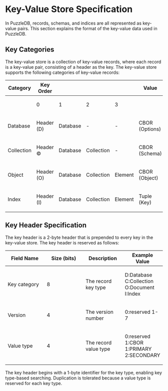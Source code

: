 Key-Value Store Specification
=============================

In PuzzleDB, records, schemas, and indices are all represented as key-value pairs. This section explains the format of the key-value data used in PuzzleDB.

Key Categories
--------------

The key-value store is a collection of key-value records, where each record is a key-value pair, consisting of a header as the key. The key-value store supports the following categories of key-value records:

<table style="width:100%;"><colgroup><col style="width: 16%" /><col style="width: 16%" /><col style="width: 16%" /><col style="width: 16%" /><col style="width: 16%" /><col style="width: 16%" /></colgroup><thead><tr class="header"><th>Category</th><th>Key Order</th><th></th><th></th><th></th><th>Value</th></tr></thead><tbody><tr class="odd"><td></td><td><p>0</p></td><td><p>1</p></td><td><p>2</p></td><td><p>3</p></td><td></td></tr><tr class="even"><td><p>Database</p></td><td><p>Header (D)</p></td><td><p>Database</p></td><td><p>-</p></td><td><p>-</p></td><td><p>CBOR (Options)</p></td></tr><tr class="odd"><td><p>Collection</p></td><td><p>Header ©</p></td><td><p>Database</p></td><td><p>Collection</p></td><td><p>-</p></td><td><p>CBOR (Schema)</p></td></tr><tr class="even"><td><p>Object</p></td><td><p>Header (O)</p></td><td><p>Database</p></td><td><p>Collection</p></td><td><p>Element</p></td><td><p>CBOR (Object)</p></td></tr><tr class="odd"><td><p>Index</p></td><td><p>Header (I)</p></td><td><p>Database</p></td><td><p>Collection</p></td><td><p>Element</p></td><td><p>Tuple (Key)</p></td></tr></tbody></table>

Key Header Specification
------------------------

The key header is a 2-byte header that is prepended to every key in the key-value store. The key header is reserved as follows:

<table><colgroup><col style="width: 25%" /><col style="width: 25%" /><col style="width: 25%" /><col style="width: 25%" /></colgroup><thead><tr class="header"><th>Field Name</th><th>Size (bits)</th><th>Description</th><th>Example Value</th></tr></thead><tbody><tr class="odd"><td><p>Key category</p></td><td><p>8</p></td><td><p>The record key type</p></td><td><p>D:Database C:Collection O:Document I:Index</p></td></tr><tr class="even"><td><p>Version</p></td><td><p>4</p></td><td><p>The version number</p></td><td><p>0:reserved 1-7</p></td></tr><tr class="odd"><td><p>Value type</p></td><td><p>4</p></td><td><p>The record value type</p></td><td><p>0:reserved 1:CBOR 1:PRIMARY 2:SECONDARY</p></td></tr></tbody></table>

The key header begins with a 1-byte identifier for the key type, enabling key type-based searching. Duplication is tolerated because a value type is reserved for each key type.
